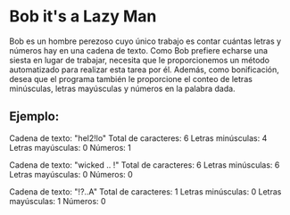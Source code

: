 # Bob it's a Lazy Man
Bob es un hombre perezoso cuyo único trabajo es contar cuántas letras y números hay en una cadena de texto. 
Como Bob prefiere echarse una siesta en lugar de trabajar, necesita que le proporcionemos un método automatizado para realizar esta tarea por él. 
Además, como bonificación, desea que el programa también le proporcione el conteo de letras minúsculas, letras mayúsculas y números en la palabra dada.

## Ejemplo:
Cadena de texto: "hel2!lo"
  Total de caracteres: 6
  Letras minúsculas: 4
  Letras mayúsculas: 0
  Números: 1

Cadena de texto: "wicked .. !"
  Total de caracteres: 6
  Letras minúsculas: 6
  Letras mayúsculas: 0
  Números: 0

Cadena de texto: "!?..A"
  Total de caracteres: 1
  Letras minúsculas: 0
  Letras mayúsculas: 1
  Números: 0
